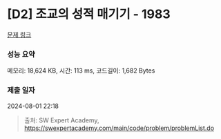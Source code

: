 # [D2] 조교의 성적 매기기 - 1983 

[문제 링크](https://swexpertacademy.com/main/code/problem/problemDetail.do?contestProbId=AV5PwGK6AcIDFAUq) 

### 성능 요약

메모리: 18,624 KB, 시간: 113 ms, 코드길이: 1,682 Bytes

### 제출 일자

2024-08-01 22:18



> 출처: SW Expert Academy, https://swexpertacademy.com/main/code/problem/problemList.do